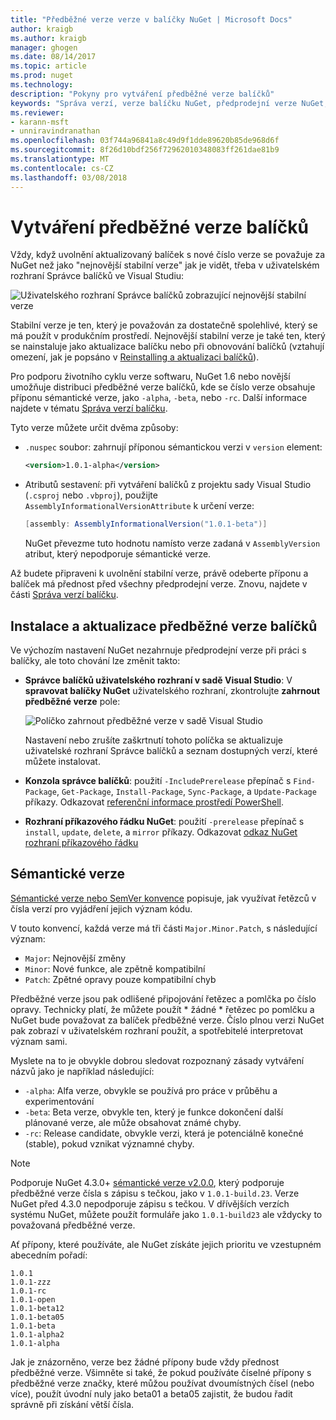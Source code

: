 ```yaml
---
title: "Předběžné verze verze v balíčky NuGet | Microsoft Docs"
author: kraigb
ms.author: kraigb
manager: ghogen
ms.date: 08/14/2017
ms.topic: article
ms.prod: nuget
ms.technology: 
description: "Pokyny pro vytváření předběžné verze balíčků"
keywords: "Správa verzí, verze balíčku NuGet, předprodejní verze NuGet, předběžné verze balíčků NuGet, verze balíčku preview, verze RC balíčku, Beta verze balíčku, sémantické verze NuGet"
ms.reviewer:
- karann-msft
- unniravindranathan
ms.openlocfilehash: 03f744a96841a8c49d9f1dde89620b85de968d6f
ms.sourcegitcommit: 8f26d10bdf256f72962010348083ff261dae81b9
ms.translationtype: MT
ms.contentlocale: cs-CZ
ms.lasthandoff: 03/08/2018
---
```

# <a name="building-pre-release-packages"></a>Vytváření předběžné verze balíčků

Vždy, když uvolnění aktualizovaný balíček s nové číslo verze se považuje za NuGet než jako "nejnovější stabilní verze" jak je vidět, třeba v uživatelském rozhraní Správce balíčků ve Visual Studiu:

![Uživatelského rozhraní Správce balíčků zobrazující nejnovější stabilní verze](media/Prerelease_01-LatestStable.png)

Stabilní verze je ten, který je považován za dostatečně spolehlivé, který se má použít v produkčním prostředí. Nejnovější stabilní verze je také ten, který se nainstaluje jako aktualizace balíčku nebo při obnovování balíčků (vztahují omezení, jak je popsáno v [Reinstalling a aktualizaci balíčků](../consume-packages/reinstalling-and-updating-packages.md)).

Pro podporu životního cyklu verze softwaru, NuGet 1.6 nebo novější umožňuje distribuci předběžné verze balíčků, kde se číslo verze obsahuje příponu sémantické verze, jako `-alpha`, `-beta`, nebo `-rc`. Další informace najdete v tématu [Správa verzí balíčku](../reference/package-versioning.md#pre-release-versions).

Tyto verze můžete určit dvěma způsoby:

- `.nuspec` soubor: zahrnují příponou sémantickou verzi v `version` element:

    ```xml
    <version>1.0.1-alpha</version>
    ```

- Atributů sestavení: při vytváření balíčků z projektu sady Visual Studio (`.csproj` nebo `.vbproj`), použijte `AssemblyInformationalVersionAttribute` k určení verze:

    ```cs
    [assembly: AssemblyInformationalVersion("1.0.1-beta")]
    ```

    NuGet převezme tuto hodnotu namísto verze zadaná v `AssemblyVersion` atribut, který nepodporuje sémantické verze.

Až budete připraveni k uvolnění stabilní verze, právě odeberte příponu a balíček má přednost před všechny předprodejní verze. Znovu, najdete v části [Správa verzí balíčku](../reference/package-versioning.md#pre-release-versions).

## <a name="installing-and-updating-pre-release-packages"></a>Instalace a aktualizace předběžné verze balíčků

Ve výchozím nastavení NuGet nezahrnuje předprodejní verze při práci s balíčky, ale toto chování lze změnit takto:

- **Správce balíčků uživatelského rozhraní v sadě Visual Studio**: V **spravovat balíčky NuGet** uživatelského rozhraní, zkontrolujte **zahrnout předběžné verze** pole:

    ![Políčko zahrnout předběžné verze v sadě Visual Studio](media/Prerelease_02-CheckPrerelease.png)

    Nastavení nebo zrušíte zaškrtnutí tohoto políčka se aktualizuje uživatelské rozhraní Správce balíčků a seznam dostupných verzí, které můžete instalovat.

- **Konzola správce balíčků**: použití `-IncludePrerelease` přepínač s `Find-Package`, `Get-Package`, `Install-Package`, `Sync-Package`, a `Update-Package` příkazy. Odkazovat [referenční informace prostředí PowerShell](../tools/powershell-reference.md).

- **Rozhraní příkazového řádku NuGet**: použití `-prerelease` přepínač s `install`, `update`, `delete`, a `mirror` příkazy. Odkazovat [odkaz NuGet rozhraní příkazového řádku](../tools/nuget-exe-cli-reference.md)

## <a name="semantic-versioning"></a>Sémantické verze

[Sémantické verze nebo SemVer konvence](http://semver.org/spec/v1.0.0.html) popisuje, jak využívat řetězců v čísla verzí pro vyjádření jejich význam kódu.

V touto konvencí, každá verze má tři části `Major.Minor.Patch`, s následující význam:

- `Major`: Nejnovější změny
- `Minor`: Nové funkce, ale zpětně kompatibilní
- `Patch`: Zpětné opravy pouze kompatibilní chyb

Předběžné verze jsou pak odlišené připojování řetězec a pomlčka po číslo opravy. Technicky platí, že můžete použít * žádné * řetězec po pomlčku a NuGet bude považovat za balíček předběžné verze. Číslo plnou verzi NuGet pak zobrazí v uživatelském rozhraní použít, a spotřebitelé interpretovat význam sami.

Myslete na to je obvykle dobrou sledovat rozpoznaný zásady vytváření názvů jako je například následující:

- `-alpha`: Alfa verze, obvykle se používá pro práce v průběhu a experimentování
- `-beta`: Beta verze, obvykle ten, který je funkce dokončení další plánované verze, ale může obsahovat známé chyby.
- `-rc`: Release candidate, obvykle verzi, která je potenciálně konečné (stable), pokud vznikat významné chyby.

> [!Note]
> Podporuje NuGet 4.3.0+ [sémantické verze v2.0.0](http://semver.org/spec/v2.0.0.html), který podporuje předběžné verze čísla s zápisu s tečkou, jako v `1.0.1-build.23`. Verze NuGet před 4.3.0 nepodporuje zápisu s tečkou. V dřívějších verzích systému NuGet, můžete použít formuláře jako `1.0.1-build23` ale vždycky to považovaná předběžné verze.

Ať přípony, které používáte, ale NuGet získáte jejich prioritu ve vzestupném abecedním pořadí:

    1.0.1
    1.0.1-zzz
    1.0.1-rc
    1.0.1-open
    1.0.1-beta12
    1.0.1-beta05
    1.0.1-beta
    1.0.1-alpha2
    1.0.1-alpha

Jak je znázorněno, verze bez žádné přípony bude vždy přednost předběžné verze. Všimněte si také, že pokud používáte číselné přípony s předběžné verze značky, které můžou používat dvoumístných čísel (nebo více), použít úvodní nuly jako beta01 a beta05 zajistit, že budou řadit správně při získání větší čísla.
